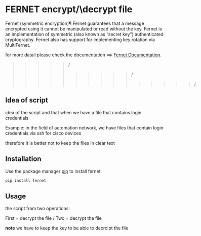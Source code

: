 # FERNET encrypt/\decrypt file

Fernet (symmetric encryption)¶
Fernet guarantees that a message encrypted using it cannot be manipulated or read without the key. Fernet is an implementation of symmetric (also known as “secret key”) authenticated cryptography. Fernet also has support for implementing key rotation via MultiFernet.


 for more datail please check the documentation ==> [Fernet Documentation](https://cryptography.io/en/latest/fernet/).
 


>>>>>/
>>>>>>>>>>/ 
>>>>>>>>>>>>>>>/ 


## Idea of script

idea of the script and that when we have a file that contains login credentials 

Example:  in the field of automation network, we have files that contain login credentials via ssh for cisco devices

therefore it is better not to keep the files in clear text


## Installation

Use the package manager [pip](https://pypi.org/project/fernet/) to install fernet.

```bash
pip install fernet
```


## Usage

the script from two operations:

First = decrypt the file \/ Two = decrypt the file 

**note** we have to keep the key to be able to decroipt the file
